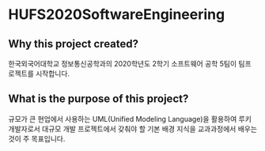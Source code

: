 # HUFS2020SoftwareEngineering

## Why this project created?
한국외국어대학교 정보통신공학과의 2020학년도 2학기 소프트웨어 공학 5팀이 팀프로젝트를 시작합니다.

## What is the purpose of this project?
규모가 큰 현업에서 사용하는 UML(Unified Modeling Language)을 활용하여 루키 개발자로서 대규모 개발 프로젝트에서 갖춰야 할 기본 배경 지식을 교과과정에서 배우는 것이 주 목표입니다.
